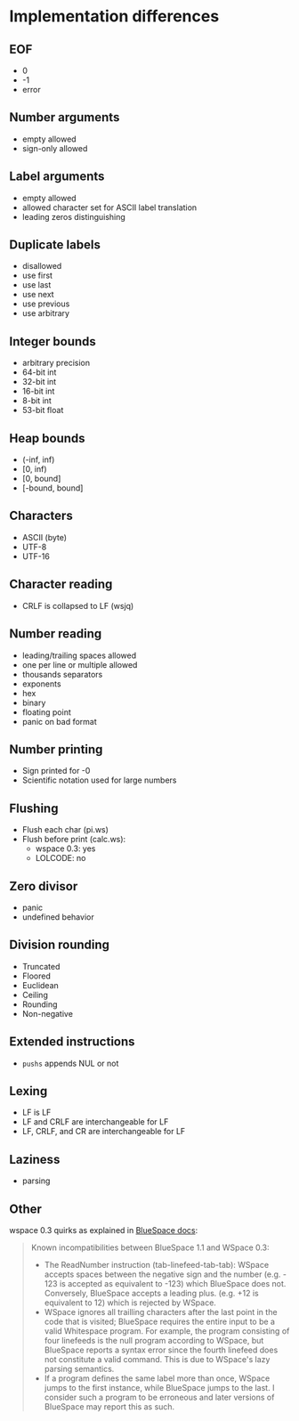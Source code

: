 # Implementation differences

## EOF

- 0
- -1
- error

## Number arguments

- empty allowed
- sign-only allowed

## Label arguments

- empty allowed
- allowed character set for ASCII label translation
- leading zeros distinguishing

## Duplicate labels

- disallowed
- use first
- use last
- use next
- use previous
- use arbitrary

## Integer bounds

- arbitrary precision
- 64-bit int
- 32-bit int
- 16-bit int
- 8-bit int
- 53-bit float

## Heap bounds

- (-inf, inf)
- [0, inf)
- [0, bound]
- [-bound, bound]

## Characters

- ASCII (byte)
- UTF-8
- UTF-16

## Character reading

- CRLF is collapsed to LF (wsjq)

## Number reading

- leading/trailing spaces allowed
- one per line or multiple allowed
- thousands separators
- exponents
- hex
- binary
- floating point
- panic on bad format

## Number printing

- Sign printed for -0
- Scientific notation used for large numbers

## Flushing

- Flush each char (pi.ws)
- Flush before print (calc.ws):
  - wspace 0.3: yes
  - LOLCODE: no

## Zero divisor

- panic
- undefined behavior

## Division rounding

- Truncated
- Floored
- Euclidean
- Ceiling
- Rounding
- Non-negative

## Extended instructions

- `pushs` appends NUL or not

## Lexing

- LF is LF
- LF and CRLF are interchangeable for LF
- LF, CRLF, and CR are interchangeable for LF

## Laziness

- parsing

## Other

wspace 0.3 quirks as explained in
[BlueSpace docs](https://cpjsmith.uk/whitespace):

> Known incompatibilities between BlueSpace 1.1 and WSpace 0.3:
>
> - The ReadNumber instruction (tab-linefeed-tab-tab): WSpace accepts
>   spaces between the negative sign and the number (e.g. - 123 is
>   accepted as equivalent to -123) which BlueSpace does not.
>   Conversely, BlueSpace accepts a leading plus. (e.g. +12 is
>   equivalent to 12) which is rejected by WSpace.
> - WSpace ignores all trailling characters after the last point in the
>   code that is visited; BlueSpace requires the entire input to be a
>   valid Whitespace program. For example, the program consisting of
>   four linefeeds is the null program according to WSpace, but
>   BlueSpace reports a syntax error since the fourth linefeed does not
>   constitute a valid command. This is due to WSpace's lazy parsing
>   semantics.
> - If a program defines the same label more than once, WSpace jumps to
>   the first instance, while BlueSpace jumps to the last. I consider
>   such a program to be erroneous and later versions of BlueSpace may
>   report this as such.

